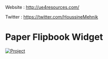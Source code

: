 Website : http://ue4resources.com/ 

Twitter : https://twitter.com/HoussineMehnik

# Paper Flipbook Widget

[![Project](https://img.youtube.com/vi/o-NE4kOKh1E/0.jpg)](https://youtu.be/o-NE4kOKh1E)
